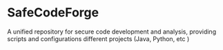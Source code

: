 # SafeCodeForge
A unified repository for secure code development and analysis, providing scripts and configurations different projects (Java, Python, etc )
